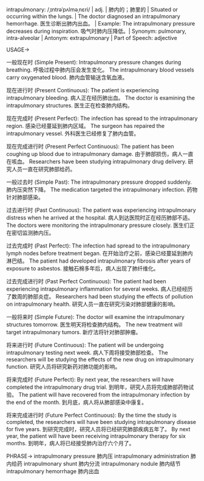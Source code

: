intrapulmonary: /ˌɪntrəˈpʌlməˌnɛri/ | adj. | 肺内的；肺里的 | Situated or occurring within the lungs. | The doctor diagnosed an intrapulmonary hemorrhage. 医生诊断出肺内出血。 | Example: The intrapulmonary pressure decreases during inspiration.  吸气时肺内压降低。| Synonym: pulmonary,  intra-alveolar | Antonym: extrapulmonary | Part of Speech: adjective


USAGE->

一般现在时 (Simple Present):
Intrapulmonary pressure changes during breathing. 呼吸过程中肺内压会发生变化。
The intrapulmonary blood vessels carry oxygenated blood. 肺内血管输送含氧血液。

现在进行时 (Present Continuous):
The patient is experiencing intrapulmonary bleeding. 病人正在经历肺出血。
The doctor is examining the intrapulmonary structures. 医生正在检查肺内结构。

现在完成时 (Present Perfect):
The infection has spread to the intrapulmonary region. 感染已经蔓延到肺内区域。
The surgeon has repaired the intrapulmonary vessel.  外科医生已经修复了肺内血管。

现在完成进行时 (Present Perfect Continuous):
The patient has been coughing up blood due to intrapulmonary damage.  由于肺部损伤，病人一直在咳血。
Researchers have been studying intrapulmonary drug delivery. 研究人员一直在研究肺部给药。

一般过去时 (Simple Past):
The intrapulmonary pressure dropped suddenly. 肺内压突然下降。
The medication targeted the intrapulmonary infection.  药物针对肺部感染。

过去进行时 (Past Continuous):
The patient was experiencing intrapulmonary distress when he arrived at the hospital. 病人到达医院时正在经历肺部不适。
The doctors were monitoring the intrapulmonary pressure closely. 医生们正在密切监测肺内压。

过去完成时 (Past Perfect):
The infection had spread to the intrapulmonary lymph nodes before treatment began. 在开始治疗之前，感染已经蔓延到肺内淋巴结。
The patient had developed intrapulmonary fibrosis after years of exposure to asbestos.  接触石棉多年后，病人出现了肺纤维化。

过去完成进行时 (Past Perfect Continuous):
The patient had been experiencing intrapulmonary inflammation for several weeks.  病人已经经历了数周的肺部炎症。
Researchers had been studying the effects of pollution on intrapulmonary health.  研究人员一直在研究污染对肺部健康的影响。

一般将来时 (Simple Future):
The doctor will examine the intrapulmonary structures tomorrow. 医生明天将检查肺内结构。
The new treatment will target intrapulmonary tumors. 新疗法将针对肺部肿瘤。

将来进行时 (Future Continuous):
The patient will be undergoing intrapulmonary testing next week.  病人下周将接受肺部检查。
The researchers will be studying the effects of the new drug on intrapulmonary function.  研究人员将研究新药对肺功能的影响。


将来完成时 (Future Perfect):
By next year, the researchers will have completed the intrapulmonary drug trial. 到明年，研究人员将完成肺部药物试验。
The patient will have recovered from the intrapulmonary infection by the end of the month. 到月底，病人将从肺部感染中康复。

将来完成进行时 (Future Perfect Continuous):
By the time the study is completed, the researchers will have been studying intrapulmonary disease for five years.  到研究完成时，研究人员将已经研究肺部疾病五年了。
By next year, the patient will have been receiving intrapulmonary therapy for six months. 到明年，病人将已经接受肺内治疗六个月了。


PHRASE->
intrapulmonary pressure 肺内压
intrapulmonary administration 肺内给药
intrapulmonary shunt 肺内分流
intrapulmonary nodule 肺内结节
intrapulmonary hemorrhage 肺内出血
